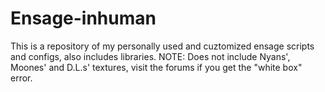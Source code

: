 # Ensage-inhuman
This is a repository of my personally used and cuztomized ensage scripts and configs, also includes libraries.
NOTE: Does not include Nyans', Moones' and D.L.s' textures, visit the forums if you get the "white box" error.

